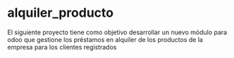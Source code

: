 # alquiler_producto
El siguiente proyecto tiene como objetivo desarrollar un nuevo módulo para odoo que gestione los
préstamos en alquiler de los productos de la empresa para los clientes registrados
